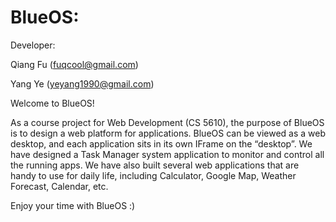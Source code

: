 # BlueOS:

Developer: 

  Qiang Fu (fuqcool@gmail.com)
  
  Yang Ye (yeyang1990@gmail.com)

Welcome to BlueOS! 

As a course project for Web Development (CS 5610), the purpose of BlueOS is to design a web platform for applications.
BlueOS can be viewed as a web desktop, and each application sits in its own IFrame on the “desktop”.  We have designed
a Task Manager system application to monitor and control all the running apps. We have also built several web 
applications that are handy to use for daily life, including Calculator, Google Map, Weather Forecast, Calendar, etc.

Enjoy your time with BlueOS :) 
